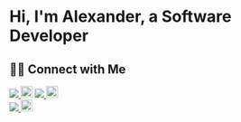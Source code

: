 # Hi, I'm Alexander, a Software Developer

## 🤝🏻 Connect with Me

<a href="https://www.linkedin.com/in/alexander-martinez-a1261921a/" target="_blank">
    <img src="https://img.shields.io/badge/-Alexander   Martinez-0077B5?style=flat&logo=Linkedin&logoColor=white"/>
  <img src="https://cdn-icons-png.flaticon.com/512/174/174857.png" alt="LinkedIn" width="21"></a>
</a>
<a href="mailto:alkut202@gmail.com">
   <img src="https://img.shields.io/badge/-alkut202@gmail.com-D14836?style=flat&"/>
  <img src="https://cdn-icons-png.flaticon.com/512/732/732200.png" alt="Gmail" width="21">
</a>
<br>
<a href="https://drive.google.com/drive/folders/tu_enlace_aqui" target="_blank">
   <img src="https://img.shields.io/badge/Curriculum -4285F4?style=flat"/>
 <img src="https://cdn-icons-png.flaticon.com/512/6186/6186195.png" alt="CV Icon" width="21">
</a>

